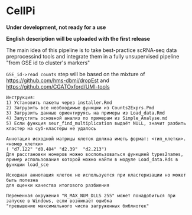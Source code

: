 # CellPi

__Under development, not ready for a use__

__English description will be uploaded with the first release__

The main idea of this pipeline is to take best-practice scRNA-seq data preprocessind tools and integrate them in a fully unsupervised pipeline "from GSE id to cluster's markers"

`GSE_id->read counts` step will be based on the mixture of https://github.com/hms-dbmi/dropEst and https://github.com/CGATOxford/UMI-tools

```
Инструкция:
1) Установить пакеты через installer.Rmd
2) Загрузить все необходимые функции из Counts2Exprs.Pmd
3) Загрузить данные ориентируясь на примеры из Load_data.Rmd
4) Запустить основной анализ по примерам из Simple_Analyse.md
5) Если функция seur_find_multiplication выдаёт NULL, значит разбить кластер на суб-кластеры не удалось

Аннотация исходной матрицы клеток должна иметь формат: <тип_клетки>.<номер_клетки> 
( "d7.122" "d0.484" "d2.39"  "d2.213")
Для расстановки номеров можно воспользоваться функцией types2names, 
пример использования которой можно найти в модуле Load_data.Rds в функции load_sce

Исходная аннотация клеток не используется при кластеризации но может быть полезна 
для оценки качества итогового разбиения

Переменная окружения "R_MAX_NUM_DLLS 255" может понадобиться при запуске в Windows, если возникает ошибка 
"превышение максимального числа загруженных библиотек"

```
